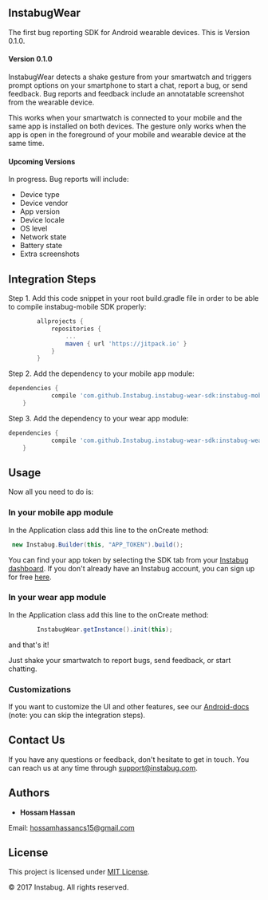 ## InstabugWear

The first bug reporting SDK for Android wearable devices. This is Version 0.1.0.

#### Version 0.1.0

InstabugWear detects a shake gesture from your smartwatch and triggers prompt options on your smartphone to start a chat, report a bug, or send feedback. Bug reports and feedback include an annotatable screenshot from the wearable device. 

This works when your smartwatch is connected to your mobile and the same app is installed on both devices. The gesture only works when the app is open in the foreground of your mobile and wearable device at the same time.

#### Upcoming Versions

In progress. Bug reports will include:

* Device type
* Device vendor
* App version
* Device locale
* OS level
* Network state
* Battery state
* Extra screenshots

## Integration Steps

Step 1. Add this code snippet in your root build.gradle file in order to be able to compile instabug-mobile SDK properly:
```gradle
       	allprojects {
       		repositories {
       			...
       			maven { url 'https://jitpack.io' }
       		}
       	}

```

Step 2. Add the dependency to your mobile app module:
```gradle
dependencies {
	        compile 'com.github.Instabug.instabug-wear-sdk:instabug-mobile:0.1.0'
	}
```
Step 3. Add the dependency to your wear app module:
```gradle
dependencies {
	        compile 'com.github.Instabug.instabug-wear-sdk:instabug-wear:0.1.0'
	}
```

## Usage 
Now all you need to do is: 

### In your mobile app module

In the Application class add this line to the onCreate method:
```java 
 new Instabug.Builder(this, "APP_TOKEN").build();
```
You can find your app token by selecting the SDK tab from your [Instabug dashboard](https://dashboard.instabug.com/app/sdk/). If you don't already have an Instabug account, you can sign up for free [here](https://dashboard.instabug.com/signup?utm_source=InstabugWear&utm_medium=readme).

### In your wear app module

In the Application class add this line to the onCreate method:
```java
        InstabugWear.getInstance().init(this);
```

and that's it!

Just shake your smartwatch to report bugs, send feedback, or start chatting.

### Customizations 

If you want to customize the UI and other features, see our [Android-docs](https://docs.instabug.com/docs/android-user-experience) (note: you can skip the integration steps).

## Contact Us

If you have any questions or feedback, don't hesitate to get in touch. You can reach us at any time through [support@instabug.com](mailto:support@instabug.com).

## Authors
* **Hossam Hassan**

Email: [hossamhassancs15@gmail.com](mailto:hossamhassancs15@gmail.com)

## License

This project is licensed under [MIT License](https://opensource.org/licenses/mit-license.php).

© 2017 Instabug. All rights reserved.
